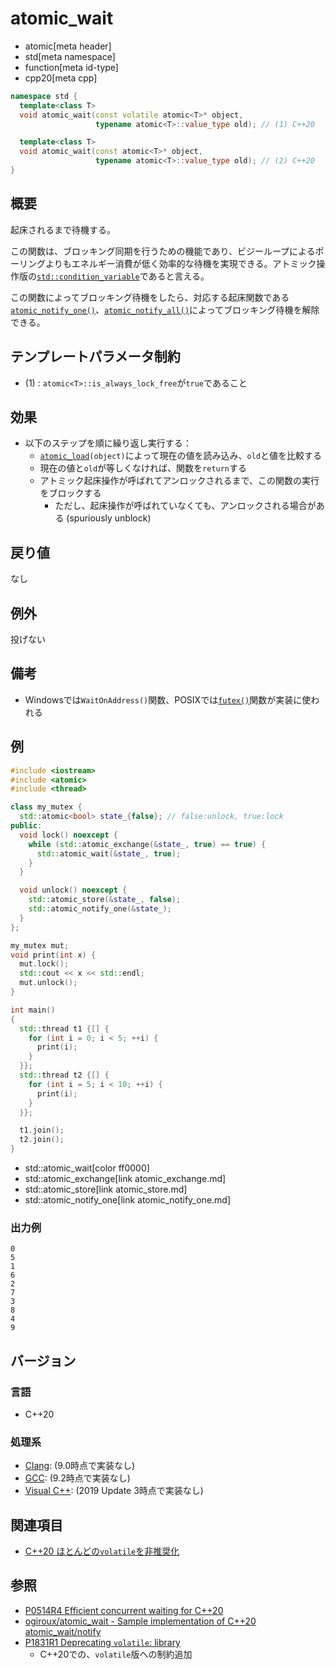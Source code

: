 # atomic_wait
* atomic[meta header]
* std[meta namespace]
* function[meta id-type]
* cpp20[meta cpp]

```cpp
namespace std {
  template<class T>
  void atomic_wait(const volatile atomic<T>* object,
                   typename atomic<T>::value_type old); // (1) C++20

  template<class T>
  void atomic_wait(const atomic<T>* object,
                   typename atomic<T>::value_type old); // (2) C++20
}
```

## 概要
起床されるまで待機する。

この関数は、ブロッキング同期を行うための機能であり、ビジーループによるポーリングよりもエネルギー消費が低く効率的な待機を実現できる。アトミック操作版の[`std::condition_variable`](/reference/condition_variable/condition_variable.md)であると言える。

この関数によってブロッキング待機をしたら、対応する起床関数である[`atomic_notify_one()`](atomic_notify_one.md)、[`atomic_notify_all()`](atomic_notify_all.md)によってブロッキング待機を解除できる。


## テンプレートパラメータ制約
- (1) : `atomic<T>::is_always_lock_free`が`true`であること


## 効果
- 以下のステップを順に繰り返し実行する：
    - [`atomic_load`](atomic_load.md)`(object)`によって現在の値を読み込み、`old`と値を比較する
    - 現在の値と`old`が等しくなければ、関数を`return`する
    - アトミック起床操作が呼ばれてアンロックされるまで、この関数の実行をブロックする
        - ただし、起床操作が呼ばれていなくても、アンロックされる場合がある (spuriously unblock)


## 戻り値
なし


## 例外
投げない


## 備考
- Windowsでは`WaitOnAddress()`関数、POSIXでは[`futex()`](https://linuxjm.osdn.jp/html/LDP_man-pages/man2/futex.2.html)関数が実装に使われる


## 例
```cpp example
#include <iostream>
#include <atomic>
#include <thread>

class my_mutex {
  std::atomic<bool> state_{false}; // false:unlock, true:lock
public:
  void lock() noexcept {
    while (std::atomic_exchange(&state_, true) == true) {
      std::atomic_wait(&state_, true);
    }
  }

  void unlock() noexcept {
    std::atomic_store(&state_, false);
    std::atomic_notify_one(&state_);
  }
};

my_mutex mut;
void print(int x) {
  mut.lock();
  std::cout << x << std::endl;
  mut.unlock();
}

int main()
{
  std::thread t1 {[] {
    for (int i = 0; i < 5; ++i) {
      print(i);
    }
  }};
  std::thread t2 {[] {
    for (int i = 5; i < 10; ++i) {
      print(i);
    }
  }};

  t1.join();
  t2.join();
}
```
* std::atomic_wait[color ff0000]
* std::atomic_exchange[link atomic_exchange.md]
* std::atomic_store[link atomic_store.md]
* std::atomic_notify_one[link atomic_notify_one.md]

### 出力例
```
0
5
1
6
2
7
3
8
4
9
```


## バージョン
### 言語
- C++20

### 処理系
- [Clang](/implementation.md#clang): (9.0時点で実装なし)
- [GCC](/implementation.md#gcc): (9.2時点で実装なし)
- [Visual C++](/implementation.md#visual_cpp): (2019 Update 3時点で実装なし)


## 関連項目
- [C++20 ほとんどの`volatile`を非推奨化](/lang/cpp20/deprecating_volatile.md)


## 参照
- [P0514R4 Efficient concurrent waiting for C++20](http://www.open-std.org/jtc1/sc22/wg21/docs/papers/2018/p0514r4.pdf)
- [ogiroux/atomic_wait - Sample implementation of C++20 atomic_wait/notify](https://github.com/ogiroux/atomic_wait)
- [P1831R1 Deprecating `volatile`: library](http://www.open-std.org/jtc1/sc22/wg21/docs/papers/2020/p1831r1.html)
    - C++20での、`volatile`版への制約追加
